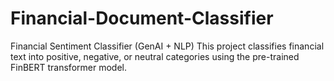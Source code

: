 # Financial-Document-Classifier
Financial Sentiment Classifier (GenAI + NLP) This project classifies financial text into positive, negative, or neutral categories using the pre-trained FinBERT transformer model.
